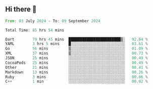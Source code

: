 ## Hi there 👋

<!--START_SECTION:waka-->

```rust
From: 03 July 2024 - To: 09 September 2024

Total Time: 85 hrs 54 mins

Dart        79 hrs 45 mins  ███████████████████████▒░   92.84 %
YAML        3 hrs 5 mins    █░░░░░░░░░░░░░░░░░░░░░░░░   03.61 %
Go          56 mins         ▒░░░░░░░░░░░░░░░░░░░░░░░░   01.09 %
XML         37 mins         ▒░░░░░░░░░░░░░░░░░░░░░░░░   00.73 %
JSON        25 mins         ░░░░░░░░░░░░░░░░░░░░░░░░░   00.49 %
CocoaPods   25 mins         ░░░░░░░░░░░░░░░░░░░░░░░░░   00.49 %
Other       21 mins         ░░░░░░░░░░░░░░░░░░░░░░░░░   00.41 %
Markdown    13 mins         ░░░░░░░░░░░░░░░░░░░░░░░░░   00.26 %
Ruby        3 mins          ░░░░░░░░░░░░░░░░░░░░░░░░░   00.06 %
C++         1 min           ░░░░░░░░░░░░░░░░░░░░░░░░░   00.02 %
```

<!--END_SECTION:waka-->

<!--
**mathiskakal/mathiskakal** is a ✨ _special_ ✨ repository because its `README.md` (this file) appears on your GitHub profile.

Here are some ideas to get you started:

- 🔭 I’m currently working on ...
- 🌱 I’m currently learning ...
- 👯 I’m looking to collaborate on ...
- 🤔 I’m looking for help with ...
- 💬 Ask me about ...
- 📫 How to reach me: ...
- 😄 Pronouns: ...
- ⚡ Fun fact: ...
-->
